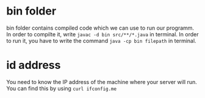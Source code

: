 # bin folder

bin folder contains compiled code which we can use to run our programm. 
In order to compilte it, write `javac -d bin src/**/*.java` in terminal.
In order to run it, you have to write the command `java -cp bin filepath` in terminal. 

# id address

 You need to know the IP address of the machine where your server will run. You can find this by using `curl ifconfig.me`
 


